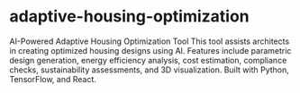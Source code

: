 # adaptive-housing-optimization
AI-Powered Adaptive Housing Optimization Tool  This tool assists architects in creating optimized housing designs using AI. Features include parametric design generation, energy efficiency analysis, cost estimation, compliance checks, sustainability assessments, and 3D visualization. Built with Python, TensorFlow, and React. 
